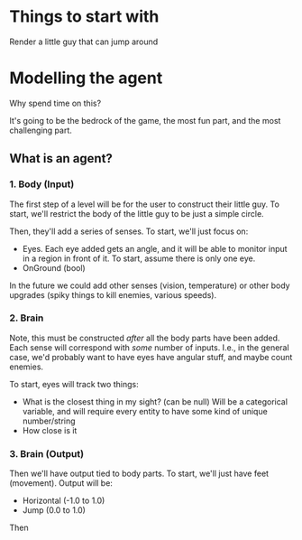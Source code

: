 # Things to start with

Render a little guy that can jump around

# Modelling the agent

Why spend time on this?

It's going to be the bedrock of the game, the most fun part, and the most challenging part.

## What is an agent?

### 1. Body (Input)

The first step of a level will be for the user to construct their little guy. To start, we'll restrict the body of the little guy to be just a simple circle.

Then, they'll add a series of senses. To start, we'll just focus on:

- Eyes. Each eye added gets an angle, and it will be able to monitor input in a region in front of it. To start, assume there is only one eye.
- OnGround (bool)

In the future we could add other senses (vision, temperature) or other body upgrades (spiky things to kill enemies, various speeds).

### 2. Brain

Note, this must be constructed _after_ all the body parts have been added. Each sense will correspond with _some_ number of inputs. I.e., in the general case, we'd probably want to have eyes have angular stuff, and maybe count enemies.

To start, eyes will track two things:

- What is the closest thing in my sight? (can be null) Will be a categorical variable, and will require every entity to have some kind of unique number/string
- How close is it

### 3. Brain (Output)

Then we'll have output tied to body parts. To start, we'll just have feet (movement). Output will be:

- Horizontal (-1.0 to 1.0)
- Jump (0.0 to 1.0)

Then
